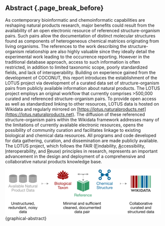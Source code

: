 ## Abstract {.page_break_before}

As contemporary bioinformatic and chemoinformatic capabilities are reshaping natural products research, major benefits could result from the availability of an open electronic resource of referenced structure-organism pairs. Such pairs allow the documentation of distinct molecular structures found as components of heterogeneous chemical matrices originating from living organisms. The references to the work describing the structure-organism relationship are also highly valuable since they ideally detail the experimental work leading to the occurrence reporting. However in the traditional database approach, access to such information is often restricted, in addition to limited taxonomic scope, poorly standardized fields, and lack of interoperability.  Building on experience gained from the development of COCONUT, this report introduces the establishment of the LOTUS project via development of a curated data set of structure-organism pairs from publicly available information about natural products. The LOTUS project employs an original workflow that currently comprises >500,000 curated and referenced structure-organism pairs. To provide open access as well as standardized linking to other resources, LOTUS data is hosted on Wikidata and regularly mirrored on [https://lotus.naturalproducts.net](https://lotus.naturalproducts.net). The diffusion of these referenced structure-organism pairs within the Wikidata framework addresses many of the limitations of currently available electronic resources, opens the possibility of community curation and facilitates linkage to existing biological and chemical data resources. All programs and code developed for data gathering, curation, and dissemination are made publicly available. The LOTUS project, which follows the FAIR (<ins>F</ins>indability, <ins>A</ins>ccessibility, <ins>I</ins>nteroperability, and <ins>R</ins>euse) principles in research, represents an important advancement in the design and deployment of a comprehensive and collaborative natural products knowledge base.

![](images/graphicalAbstract.svg){graphical-abstract}


